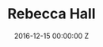 ---
title: Rebecca Hall
date: 2016-12-15 00:00:00 Z
position: 1
image: "/uploads/rebecca-hall-feature.jpg"
images:
- "/uploads/rebecca-hall-01.jpg"
- "/uploads/rebecca-hall-02.jpg"
- "/uploads/rebecca-hall-03.jpg"
- "/uploads/rebecca-hall-04.jpg"
- "/uploads/rebecca-hall-05.jpg"
- "/uploads/rebecca-hall-06.jpg"
publication: Harper's Bazaar UK
photographer: Alexi Lubomirski
is-featured:
layout: project
---